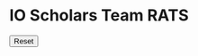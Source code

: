 <div id="main">
        
<h1>IO Scholars Team RATS</h1>

<div><canvas id="maincanvas"></canvas></div>

<div><input id="resetbutton" type="button" value="Reset"></input></div>
    
    
</div>
